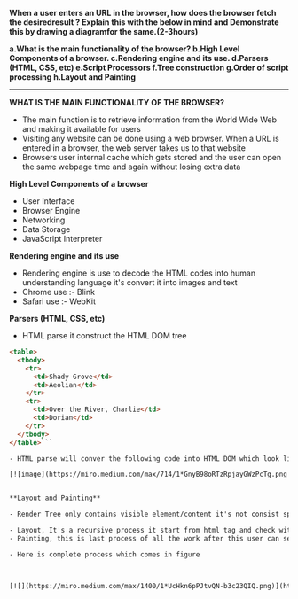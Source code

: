 **When a user enters an URL in the browser, how does the browser fetch the desiredresult ? Explain this with the below in mind and Demonstrate this by drawing a diagramfor the same.(2-3hours)**

**a.What is the main functionality of the browser?
b.High Level Components of a browser.
c.Rendering engine and its use.
d.Parsers (HTML, CSS, etc)
e.Script Processors
f.Tree construction
g.Order of script processing
h.Layout and Painting**


------------
**WHAT IS THE MAIN FUNCTIONALITY OF THE BROWSER?**
- The main function is to retrieve information from the World Wide Web and making it available for users
- Visiting any website can be done using a web browser. When a URL is entered in a browser, the web server takes us to that website
- Browsers user internal cache which gets stored and the user can open the same webpage time and again without losing extra data


**High Level Components of a browser**
- User Interface
- Browser Engine
- Networking
- Data Storage
- JavaScript Interpreter

**Rendering engine and its use**
- Rendering engine is use to decode the HTML codes into human understanding language it's convert it into images and text
- Chrome use :- Blink
- Safari use :- WebKit

**Parsers (HTML, CSS, etc)**
- HTML parse it construct the HTML DOM tree 

```HTML
<table>
  <tbody> 
    <tr> 
      <td>Shady Grove</td>
      <td>Aeolian</td> 
    </tr> 
    <tr>
      <td>Over the River, Charlie</td>        
      <td>Dorian</td> 
    </tr> 
  </tbody>
</table>```

- HTML parse will conver the following code into HTML DOM which look likes this

[![image](https://miro.medium.com/max/714/1*GnyB98oRTzRpjayGWzPcTg.png "image")](http://https://miro.medium.com/max/714/1*GnyB98oRTzRpjayGWzPcTg.png "image")


**Layout and Painting**

- Render Tree only contains visible element/content it's not consist spacing and colour and styling, all these thing achive by 'Layout' and 'Painting'

- Layout, It's a recursive process it start from html tag and check with all the element how much spacing is taken by all the elements and it's output is boxmodel
- Painting, this is last process of all the work after this user can see the web page. Painting do all the color, border, styling fonts and many more

- Here is complete process which comes in figure



[![](https://miro.medium.com/max/1400/1*UcHkn6pPJtvQN-b3c23QIQ.png)](http://https://miro.medium.com/max/1400/1*UcHkn6pPJtvQN-b3c23QIQ.png)

